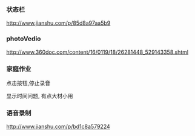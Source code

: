 ### 状态栏

http://www.jianshu.com/p/85d8a97aa5b9


### photoVedio

http://www.360doc.com/content/16/0119/18/26281448_529143358.shtml

### 家庭作业

点击按钮,停止录音

显示时间问题, 有点大材小用


### 语音录制

http://www.jianshu.com/p/bd1c8a579224

